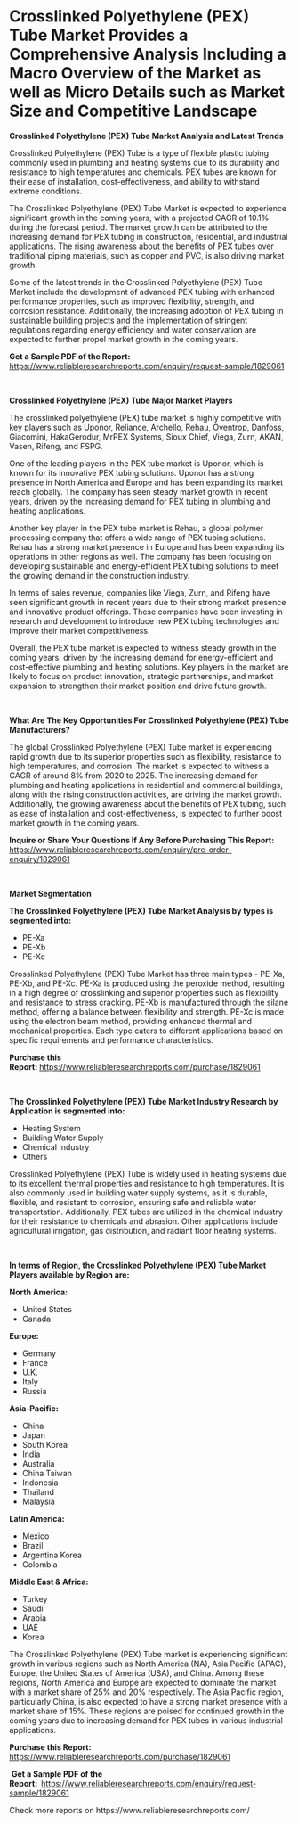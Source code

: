 <p><h1>Crosslinked Polyethylene (PEX) Tube Market Provides a Comprehensive Analysis Including a Macro Overview of the Market as well as Micro Details such as Market Size and Competitive Landscape</h1></p><p><strong>Crosslinked Polyethylene (PEX) Tube Market Analysis and Latest Trends</strong></p>
<p><p>Crosslinked Polyethylene (PEX) Tube is a type of flexible plastic tubing commonly used in plumbing and heating systems due to its durability and resistance to high temperatures and chemicals. PEX tubes are known for their ease of installation, cost-effectiveness, and ability to withstand extreme conditions.</p><p>The Crosslinked Polyethylene (PEX) Tube Market is expected to experience significant growth in the coming years, with a projected CAGR of 10.1% during the forecast period. The market growth can be attributed to the increasing demand for PEX tubing in construction, residential, and industrial applications. The rising awareness about the benefits of PEX tubes over traditional piping materials, such as copper and PVC, is also driving market growth.</p><p>Some of the latest trends in the Crosslinked Polyethylene (PEX) Tube Market include the development of advanced PEX tubing with enhanced performance properties, such as improved flexibility, strength, and corrosion resistance. Additionally, the increasing adoption of PEX tubing in sustainable building projects and the implementation of stringent regulations regarding energy efficiency and water conservation are expected to further propel market growth in the coming years.</p></p>
<p><strong>Get a Sample PDF of the Report:&nbsp;</strong> <a href="https://www.reliableresearchreports.com/enquiry/request-sample/1829061">https://www.reliableresearchreports.com/enquiry/request-sample/1829061</a></p>
<p>&nbsp;</p>
<p><strong>Crosslinked Polyethylene (PEX) Tube Major Market Players</strong></p>
<p><p>The crosslinked polyethylene (PEX) tube market is highly competitive with key players such as Uponor, Reliance, Archello, Rehau, Oventrop, Danfoss, Giacomini, HakaGerodur, MrPEX Systems, Sioux Chief, Viega, Zurn, AKAN, Vasen, Rifeng, and FSPG. </p><p>One of the leading players in the PEX tube market is Uponor, which is known for its innovative PEX tubing solutions. Uponor has a strong presence in North America and Europe and has been expanding its market reach globally. The company has seen steady market growth in recent years, driven by the increasing demand for PEX tubing in plumbing and heating applications.</p><p>Another key player in the PEX tube market is Rehau, a global polymer processing company that offers a wide range of PEX tubing solutions. Rehau has a strong market presence in Europe and has been expanding its operations in other regions as well. The company has been focusing on developing sustainable and energy-efficient PEX tubing solutions to meet the growing demand in the construction industry.</p><p>In terms of sales revenue, companies like Viega, Zurn, and Rifeng have seen significant growth in recent years due to their strong market presence and innovative product offerings. These companies have been investing in research and development to introduce new PEX tubing technologies and improve their market competitiveness.</p><p>Overall, the PEX tube market is expected to witness steady growth in the coming years, driven by the increasing demand for energy-efficient and cost-effective plumbing and heating solutions. Key players in the market are likely to focus on product innovation, strategic partnerships, and market expansion to strengthen their market position and drive future growth.</p></p>
<p>&nbsp;</p>
<p><strong>What Are The Key Opportunities For Crosslinked Polyethylene (PEX) Tube Manufacturers?</strong></p>
<p><p>The global Crosslinked Polyethylene (PEX) Tube market is experiencing rapid growth due to its superior properties such as flexibility, resistance to high temperatures, and corrosion. The market is expected to witness a CAGR of around 8% from 2020 to 2025. The increasing demand for plumbing and heating applications in residential and commercial buildings, along with the rising construction activities, are driving the market growth. Additionally, the growing awareness about the benefits of PEX tubing, such as ease of installation and cost-effectiveness, is expected to further boost market growth in the coming years.</p></p>
<p><strong>Inquire or Share Your Questions If Any Before Purchasing This Report:</strong> <a href="https://www.reliableresearchreports.com/enquiry/pre-order-enquiry/1829061">https://www.reliableresearchreports.com/enquiry/pre-order-enquiry/1829061</a></p>
<p>&nbsp;</p>
<p><strong>Market Segmentation</strong></p>
<p><strong>The Crosslinked Polyethylene (PEX) Tube Market Analysis by types is segmented into:</strong></p>
<p><ul><li>PE-Xa</li><li>PE-Xb</li><li>PE-Xc</li></ul></p>
<p><p>Crosslinked Polyethylene (PEX) Tube Market has three main types - PE-Xa, PE-Xb, and PE-Xc. PE-Xa is produced using the peroxide method, resulting in a high degree of crosslinking and superior properties such as flexibility and resistance to stress cracking. PE-Xb is manufactured through the silane method, offering a balance between flexibility and strength. PE-Xc is made using the electron beam method, providing enhanced thermal and mechanical properties. Each type caters to different applications based on specific requirements and performance characteristics.</p></p>
<p><strong>Purchase this Report:&nbsp;</strong><a href="https://www.reliableresearchreports.com/purchase/1829061">https://www.reliableresearchreports.com/purchase/1829061</a></p>
<p>&nbsp;</p>
<p><strong>The Crosslinked Polyethylene (PEX) Tube Market Industry Research by Application is segmented into:</strong></p>
<p><ul><li>Heating System</li><li>Building Water Supply</li><li>Chemical Industry</li><li>Others</li></ul></p>
<p><p>Crosslinked Polyethylene (PEX) Tube is widely used in heating systems due to its excellent thermal properties and resistance to high temperatures. It is also commonly used in building water supply systems, as it is durable, flexible, and resistant to corrosion, ensuring safe and reliable water transportation. Additionally, PEX tubes are utilized in the chemical industry for their resistance to chemicals and abrasion. Other applications include agricultural irrigation, gas distribution, and radiant floor heating systems.</p></p>
<p>&nbsp;</p>
<p><strong>In terms of Region, the Crosslinked Polyethylene (PEX) Tube Market Players available by Region are:</strong></p>
<p>
    <p> <strong> North America: </strong>
        <ul>
            <li>United States</li>
            <li>Canada</li>
        </ul>
        </p> 
    <p> <strong> Europe: </strong>
        <ul>
            <li>Germany</li>
            <li>France</li>
            <li>U.K.</li>
            <li>Italy</li>
            <li>Russia</li>
        </ul>
        </p> 
    <p> <strong> Asia-Pacific: </strong>
        <ul>
            <li>China</li>
            <li>Japan</li>
            <li>South Korea</li>
            <li>India</li>
            <li>Australia</li>
            <li>China Taiwan</li>
            <li>Indonesia</li>
            <li>Thailand</li>
            <li>Malaysia</li>
        </ul>
        </p> 
    <p> <strong> Latin America: </strong>
        <ul>
            <li>Mexico</li>
            <li>Brazil</li>
            <li>Argentina Korea</li>
            <li>Colombia</li>
        </ul>
        </p> 
    <p> <strong> Middle East & Africa: </strong>
        <ul>
            <li>Turkey</li>
            <li>Saudi</li>
            <li>Arabia</li>
            <li>UAE</li>
            <li>Korea</li>
        </ul>
    </p>
    </p>
<p><p>The Crosslinked Polyethylene (PEX) Tube market is experiencing significant growth in various regions such as North America (NA), Asia Pacific (APAC), Europe, the United States of America (USA), and China. Among these regions, North America and Europe are expected to dominate the market with a market share of 25% and 20% respectively. The Asia Pacific region, particularly China, is also expected to have a strong market presence with a market share of 15%. These regions are poised for continued growth in the coming years due to increasing demand for PEX tubes in various industrial applications.</p></p>
<p><strong>Purchase this Report: </strong><a href="https://www.reliableresearchreports.com/purchase/1829061">https://www.reliableresearchreports.com/purchase/1829061</a></p>
<p>&nbsp;<strong>Get a Sample PDF of the Report:&nbsp;&nbsp;</strong><a href="https://www.reliableresearchreports.com/enquiry/request-sample/1829061">https://www.reliableresearchreports.com/enquiry/request-sample/1829061</a></p>
<p><strong></strong></p>
<p>Check more reports on https://www.reliableresearchreports.com/</p>
